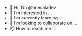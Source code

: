 - 👋 Hi, I’m @onesaladev
- 👀 I’m interested in ...
- 🌱 I’m currently learning ...
- 💞️ I’m looking to collaborate on ...
- 📫 How to reach me ...

<!---
onesaladev/onesaladev is a ✨ special ✨ repository because its `README.md` (this file) appears on your GitHub profile.
You can click the Preview link to take a look at your changes.
--->
